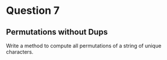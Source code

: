 # Question 7
## Permutations without Dups
Write a method to compute all permutations of a string of unique characters.
